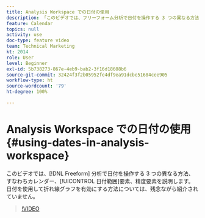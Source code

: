 ```yaml
---
title: Analysis Workspace での日付の使用
description: 「このビデオでは、フリーフォーム分析で日付を操作する 3 つの異なる方法、すなわちカレンダー、日付範囲要素、精度要素を説明します。日付を使用して折れ線グラフを有効にする方法については、残念ながら紹介されていません。」
feature: Calendar
topics: null
activity: use
doc-type: feature video
team: Technical Marketing
kt: 2014
role: User
level: Beginner
exl-id: 5b738273-867e-4eb9-bab2-3f16d18608b6
source-git-commit: 32424f3f2b05952fe4df9ea91dcbe51684cee905
workflow-type: ht
source-wordcount: '79'
ht-degree: 100%

---
```


# Analysis Workspace での日付の使用 {#using-dates-in-analysis-workspace}

このビデオでは、[!DNL Freeform] 分析で日付を操作する 3 つの異なる方法、すなわちカレンダー、[!UICONTROL 日付範囲]要素、精度要素を説明します。日付を使用して折れ線グラフを有効にする方法については、残念ながら紹介されていません。

>[!VIDEO](https://video.tv.adobe.com/v/24136/?quality=12)
